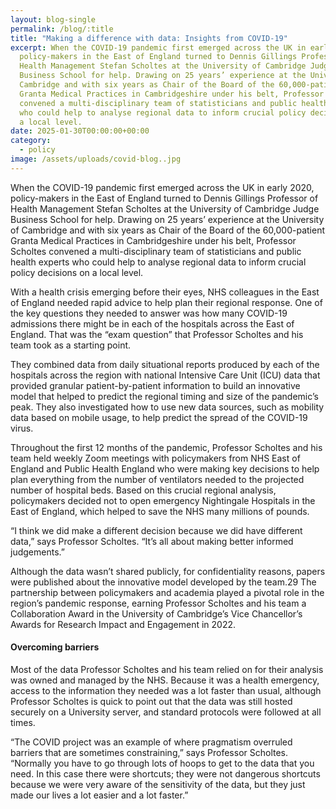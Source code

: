 ```yaml
---
layout: blog-single
permalink: /blog/:title
title: "Making a difference with data: Insights from COVID-19"
excerpt: When the COVID-19 pandemic first emerged across the UK in early 2020,
  policy-makers in the East of England turned to Dennis Gillings Professor of
  Health Management Stefan Scholtes at the University of Cambridge Judge
  Business School for help. Drawing on 25 years’ experience at the University of
  Cambridge and with six years as Chair of the Board of the 60,000-patient
  Granta Medical Practices in Cambridgeshire under his belt, Professor Scholtes
  convened a multi-disciplinary team of statisticians and public health experts
  who could help to analyse regional data to inform crucial policy decisions on
  a local level.
date: 2025-01-30T00:00:00+00:00
category:
  - policy
image: /assets/uploads/covid-blog..jpg
---
```

When the COVID-19 pandemic first emerged across the UK in early 2020, policy-makers in the East of England turned to Dennis Gillings Professor of Health Management Stefan Scholtes at the University of Cambridge Judge Business School for help. Drawing on 25 years’ experience at the University of Cambridge and with six years as Chair of the Board of the 60,000-patient Granta Medical Practices in Cambridgeshire under his belt, Professor Scholtes convened a multi-disciplinary team of statisticians and public health experts who could help to analyse regional data to inform crucial policy decisions on a local level.

With a health crisis emerging before their eyes, NHS colleagues in the East of England needed rapid advice to help plan their regional response. One of the key questions they needed to answer was how many COVID-19 admissions there might be in each of the hospitals across the East of England. That was the “exam question” that Professor Scholtes and his team took as a starting point.

They combined data from daily situational reports produced by each of the hospitals across the region with national Intensive Care Unit (ICU) data that provided granular patient-by-patient information to build an innovative model that helped to predict the regional timing and size of the pandemic’s peak. They also investigated how to use new data sources, such as mobility data based on mobile usage, to help predict the spread of the COVID-19 virus.

Throughout the first 12 months of the pandemic, Professor Scholtes and his team held weekly Zoom meetings with policymakers from NHS East of England and Public Health England who were making key decisions to help plan everything from the number of ventilators needed to the projected number of hospital beds. Based on this crucial regional analysis, policymakers decided not to open emergency Nightingale Hospitals in the East of England, which helped to save the NHS many millions of pounds.

“I think we did make a different decision because we did have different data,” says Professor Scholtes. “It’s all about making better informed judgements.”

Although the data wasn’t shared publicly, for confidentiality reasons, papers were published about the innovative model developed by the team.29 The partnership between policymakers and academia played a pivotal role in the region’s pandemic response, earning Professor Scholtes and his team a Collaboration Award in the University of Cambridge’s Vice Chancellor’s Awards for Research Impact and Engagement in 2022.

#### Overcoming barriers

Most of the data Professor Scholtes and his team relied on for their analysis was owned and managed by the NHS. Because it was a health emergency, access to the information they needed was a lot faster than usual, although Professor Scholtes is quick to point out that the data was still hosted securely on a University server, and standard protocols were followed at all times.

“The COVID project was an example of where pragmatism overruled barriers that are sometimes constraining,” says Professor Scholtes. “Normally you have to go through lots of hoops to get to the data that you need. In this case there were shortcuts; they were not dangerous shortcuts because we were very aware of the sensitivity of the data, but they just made our lives a lot easier and a lot faster.”